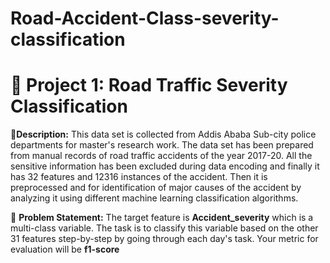 # Road-Accident-Class-severity-classification
# 🚦 Project 1: Road Traffic Severity Classification

🧾**Description:** This data set is collected from Addis Ababa Sub-city police departments for master's research 
work. The data set has been prepared from manual records of road traffic accidents of the year 2017-20. 
All the sensitive information has been excluded during data encoding and finally it has 32 features
 and 12316 instances of the accident. Then it is preprocessed and for identification of major causes of the 
accident by analyzing it using different machine learning classification algorithms. 



🧭 **Problem Statement:** The target feature is **Accident\_severity** which is a multi-class variable.
 The task is to classify this variable based on the other 31 features step-by-step by going through each day's task.
 Your metric for evaluation will be **f1-score**
